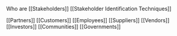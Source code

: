 Who are [[Stakeholders]]
[[Stakeholder Identification Techniques]]

[[Partners]]
[[Customers]]
[[Employees]]
[[Suppliers]]
[[Vendors]]
[[Investors]]
[[Communities]]
[[Governments]]







